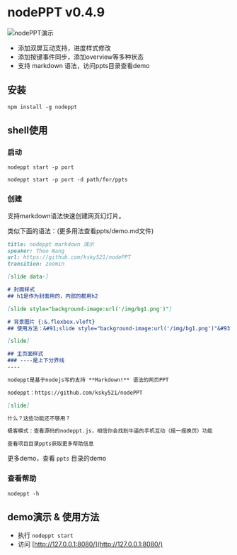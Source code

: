 nodePPT v0.4.9
=============
![nodePPT演示](https://raw.github.com/ksky521/nodePPT/master/demo.gif "nodePPT演示")

 * 添加双屏互动支持，进度样式修改
 * 添加按键事件同步，添加overview等多种状态
 * 支持 markdown 语法，访问ppts目录查看demo

## 安装

```shell
npm install -g nodeppt
```

## shell使用

### 启动

```shell
nodeppt start -p port
```

```shell
nodeppt start -p port -d path/for/ppts
```

### 创建
支持markdown语法快速创建网页幻灯片。

类似下面的语法：(更多用法查看ppts/demo.md文件)
```markdown
title: nodeppt markdown 演示
speaker: Theo Wang
url: https://github.com/ksky521/nodePPT
transition: zoomin

[slide data-]

# 封面样式
## h1是作为封面用的，内部的都用h2

[slide style="background-image:url('/img/bg1.png')"]

# 背景图片 {:&.flexbox.vleft}
## 使用方法：&#91;slide style="background-image:url('/img/bg1.png')"&#93;

[slide]

## 主页面样式
### ----是上下分界线
----

nodeppt是基于nodejs写的支持 **Markdown!** 语法的网页PPT

nodeppt：https://github.com/ksky521/nodePPT

[slide]

什么？这些功能还不够用？

极客模式：查看源码的nodeppt.js，相信你会找到牛逼的手机互动（摇一摇换页）功能

查看项目目录ppts获取更多帮助信息
```

更多demo，查看 ```ppts``` 目录的demo

### 查看帮助

```shell
nodeppt -h
```

## demo演示 & 使用方法

 * 执行 ```nodeppt start```
 * 访问 [http://127.0.0.1:8080/](http://127.0.0.1:8080/)
